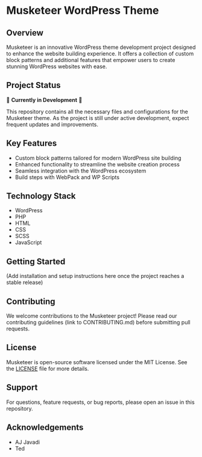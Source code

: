 # Musketeer WordPress Theme

## Overview
Musketeer is an innovative WordPress theme development project designed to enhance the website building experience. It offers a collection of custom block patterns and additional features that empower users to create stunning WordPress websites with ease.

## Project Status
🚧 **Currently in Development** 🚧

This repository contains all the necessary files and configurations for the Musketeer theme. As the project is still under active development, expect frequent updates and improvements.

## Key Features
- Custom block patterns tailored for modern WordPress site building
- Enhanced functionality to streamline the website creation process
- Seamless integration with the WordPress ecosystem
- Build steps with WebPack and WP Scripts

## Technology Stack
- WordPress
- PHP
- HTML
- CSS
- SCSS
- JavaScript

## Getting Started
(Add installation and setup instructions here once the project reaches a stable release)

## Contributing
We welcome contributions to the Musketeer project! Please read our contributing guidelines (link to CONTRIBUTING.md) before submitting pull requests.

## License
Musketeer is open-source software licensed under the MIT License. See the [LICENSE](LICENSE) file for more details.

## Support
For questions, feature requests, or bug reports, please open an issue in this repository.

## Acknowledgements
- AJ Javadi
- Ted
